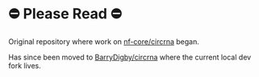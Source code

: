 # ⛔ **Please Read** ⛔

Original repository where work on [nf-core/circrna](https://github.com/nf-core/circrna) began. 

Has since been moved to [BarryDigby/circrna](https://github.com/BarryDigby/circrna) where the current local dev fork lives. 

